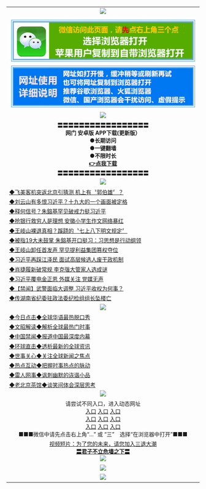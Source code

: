 <table>
<tr>
  <td align=center><img src="https://github.com/gyhhx/image-upload/blob/master/new1.jpg" />
  </td>
  </tr>
  <tr>
  <td align=center><img src="https://github.com/ogategy/image/blob/master/wechat%20advise.jpg" /></td>
  </tr>
  <tr>
    <td align=center><img src="https://github.com/gyhhx/image-upload/blob/master/gy1-wxsm.png" /></td>
  </tr>
   <tr>
    <td align=center>
 <b>〓〓〓〓〓〓〓〓〓〓〓〓〓〓〓〓〓<br/>网门  安卓版 APP下载(更新版）<br/> ●长期访问<br/> ●一键翻墙<br/>  ●不限时长<br/> 
 <a href="http://t.cn/RltYHmh">👉<b>点我下载</a><br/>〓〓〓〓〓〓〓〓〓〓〓〓〓〓〓〓〓<br/>
    </td>
    </tr>
  <tr>
    <td align=center><img src="https://github.com/gyhhx/image-upload/blob/master/yaowen.jpg" /></td>
  </tr>
   <tr>
<td align=left>
<a href="https://s3.eu-central-1.amazonaws.com/ogatef/oGate.htm?c836787&from=gityw">◆飞美客机突返北京引猜测 机上有〝郭伯雄〞？</a><br/></td>
  </tr>
<tr>
<td align=left>
<a href="https://s3.eu-central-1.amazonaws.com/ogatef/oGate.htm?c836790&from=gityw">◆刘云山有多恨习近平？十九大的一个画面被定格</a><br/></td>
 </tr>
   </tr>
 <tr>
<td align=left>
<a href="https://s3.eu-central-1.amazonaws.com/ogatef/oGate.htm?c836770&from=gityw">◆释何信号？朱鎔基罕见破戒力挺习近平</a><br/>
</td>
   </tr> 
  <tr>
<td align=left>
<a href="https://s3.eu-central-1.amazonaws.com/ogatef/oGate.htm?c836761&from=gityw">◆抢银行救穷人是理想 安徽小学生作文网络暴红</a><br/></td>
  </tr>
 <tr>
<td align=left>
<a href="https://s3.eu-central-1.amazonaws.com/ogatef/oGate.htm?c836581&from=gityw">◆王岐山裸退真相？蹊跷的〝七上八下明文规定〞</a><br/></td>
   </tr>
  <tr>
<td align=left>
<a href="https://s3.eu-central-1.amazonaws.com/ogatef/oGate.htm?c836703&from=gityw">◆被指19大未鼓掌 朱鎔基开口挺习：习思想是行动纲领	</a><br/></td>
   </tr>
  <tr>
<td align=left>
<a href="https://s3.eu-central-1.amazonaws.com/ogatef/oGate.htm?c836701&from=gityw">◆王岐山卸任首发声 罕见提利益集团篡权夺位</a><br/>
</td>
    <tr>
<td align=left>
<a href="https://s3.eu-central-1.amazonaws.com/ogatef/oGate.htm?c836667&from=gityw">◆习近平再踩江泽民 面试高层候选人废干政机制</a><br/></td>
 </tr>
 <tr>
<td align=left>
<a href="https://s3.eu-central-1.amazonaws.com/ogatef/oGate.htm?c836668&from=gityw">◆肖捷履新破常规 李克强大管家人选成谜</a><br/>
</td>
   </tr>
    <tr>
<td align=left>
<a href="https://s3.eu-central-1.amazonaws.com/ogatef/oGate.htm?c836692&from=gityw">◆习近平覆电金正恩 外媒关注 党媒无声</a><br/></td>
  </tr> 
 <tr>
<td align=left>
<a href="https://s3.eu-central-1.amazonaws.com/ogatef/oGate.htm?c836691&from=gityw">◆【禁闻】武警面临大调整 习近平收权为何事？</a><br/></td>
   </tr> 
 <tr>
<td align=left>
<a href="https://s3.eu-central-1.amazonaws.com/ogatef/oGate.htm?c836672&from=gityw">◆传湖南省纪委驻政法委纪检组组长坠楼亡</a><br/>
</td>
   </tr>
    <tr>
    <td align=center><img src="https://github.com/gyhhx/image-upload/blob/master/shipin.jpg" /></td>
  </tr>
 <tr>
   <td align=left> 
<a href="http://wecr.wa.thc.lv/?c816850&from=gityw">◆今日点击◆全球华语最热脱口秀</a><br/>
    </td>
  </tr>
  <tr>
   <td align=left>
<a href="https://s3.eu-central-1.amazonaws.com/ogatef/oGate.htm?c816857&from=gityw">◆文昭解读◆解析全球最热门时事</a><br/>
    </td>
  </tr>
  <tr>
  <td align=left>
<a href="https://s3.eu-central-1.amazonaws.com/ogatef/oGate.htm?c816860&from=gityw">◆中国禁闻◆报道中国最深度内幕</a><br/>
   </tr>
  <tr>
     <td align=left>
<a href="https://s3.eu-central-1.amazonaws.com/ogatef/oGate.htm?c816855&from=gityw">◆环球直击◆透析最新的全球资讯</a><br/>
   </tr>
   <tr>
      <td align=left>
<a href="https://s3.eu-central-1.amazonaws.com/ogatef/oGate.htm?c816851&from=gityw">◆世事关心◆关注全球新闻之焦点</a><br/>
   </tr>
   <tr>
     <td align=left>
<a href="https://s3.eu-central-1.amazonaws.com/ogatef/oGate.htm?c816852&from=gityw">◆热点互动◆把握时事热点的脉动</a><br/>
   </tr>
   <tr>
      <td align=left>
<a href="https://s3.eu-central-1.amazonaws.com/ogatef/oGate.htm?c816694&from=gityw">◆雷人网事◆讽刺幽默的诙谐小品</a><br/>
   </tr>
   <tr>
    <td align=left>
<a href="https://s3.eu-central-1.amazonaws.com/ogatef/oGate.htm?c816650&from=gityw">◆老北京茶馆◆谈笑间体会深层思考</a><br/>
   </tr>
    <tr>
    <td align=center><img src="https://github.com/gyhhx/image-upload/blob/master/tongdao2.jpg" /></td>
  </tr>
   <tr>
    <td align=center>请尝试不同入口，进入动态网址<br/>
      <a href="https://s3-us-west-1.amazonaws.com/ogaten/oGate.htm?from=gygit">入口</a>
      <a href="https://s3.us-east-2.amazonaws.com/ogateh/oGate.htm?from=gygit">入口</a>
      <a href="https://s3.amazonaws.com/ogate/oGate.htm?from=gygit">入口</a><br/>
      <a href="https://s3.ap-northeast-2.amazonaws.com/ogates/oGate.htm?from=gygit">入口</a>
      <a href="https://s3.eu-central-1.amazonaws.com/ogatef/oGate.htm?from=gygit">入口</a>
      <a href="https://s3.eu-west-2.amazonaws.com/ogatel/oGate.htm?from=gygit">入口</a><br/>
      <a href="https://s3.ap-south-1.amazonaws.com/ogatem/oGate.htm?from=gygit">入口</a>
      <a href="https://s3.ca-central-1.amazonaws.com/ogatec/oGate.htm?from=gygit">入口</a>
      <a href="https://s3-ap-southeast-2.amazonaws.com/ogatey/oGate.htm?from=gygit">入口</a><br/>
      ■■■微信中请先点击右上角“...” 或 “三”　选择“在浏览器中打开”■■■<b><br/>
    </td>
  </tr>
  <tr>
  <td align=center>
  <a href="https://s3.eu-central-1.amazonaws.com/ogatef/oGate.htm?c816846_2_1&from=gitSTV">视频短片：为了您的未来，请您加入三退大潮</a><br/>
      <a href="https://s3.eu-central-1.amazonaws.com/ogatef/oGate.htm?ogST.aspx&from=gitST"><b>〓君子不立危墙之下〓<br/></a>
      <img src="https://github.com/gyhhx/image-upload/blob/master/3t.jpg" /><br/>
      </td>
  </tr>
 <tr>
    <td align=center><img src="https://github.com/gyhhx/image-upload/blob/master/p-final1.jpg" /></td>
  </tr>
   <tr>
    <td align=center><img src="https://raw.githubusercontent.com/oGate2/Up/master/oGate_640.jpg"/></td>
  </tr>
</table>
